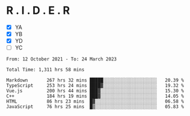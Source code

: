 # R . I . D . E . R

- [x] YA
- [x] YB
- [x] YD
- [ ] YC

<!--START_SECTION:waka-->

```text
From: 12 October 2021 - To: 24 March 2023

Total Time: 1,311 hrs 58 mins

Markdown       267 hrs 32 mins █████░░░░░░░░░░░░░░░░░░░░   20.39 %
TypeScript     253 hrs 24 mins ████▓░░░░░░░░░░░░░░░░░░░░   19.32 %
Vue.js         200 hrs 44 mins ███▓░░░░░░░░░░░░░░░░░░░░░   15.30 %
C++            184 hrs 19 mins ███▓░░░░░░░░░░░░░░░░░░░░░   14.05 %
HTML           86 hrs 23 mins  █▓░░░░░░░░░░░░░░░░░░░░░░░   06.58 %
JavaScript     76 hrs 25 mins  █▒░░░░░░░░░░░░░░░░░░░░░░░   05.83 %
```

<!--END_SECTION:waka-->
